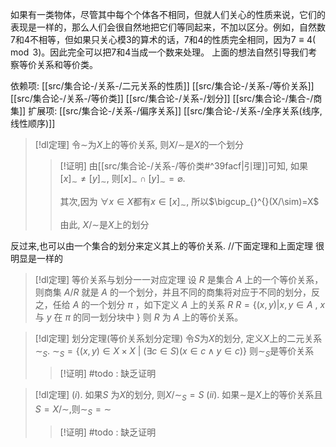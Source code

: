
如果有一类物体，尽管其中每个个体各不相同，但就人们关心的性质来说，它们的表现是一样的，那么人们会很自然地把它们等同起来，不加以区分。例如，自然数$7$和$4$不相等，但如果只关心模$3$的算术的话，$7$和$4$的性质完全相同，因为$7≡4(\mod 3)$。因此完全可以把$7$和$4$当成一个数来处理。
上面的想法自然引导我们考察等价关系和等价类。

依赖项:
[[src/集合论-/关系-/二元关系的性质]]
[[src/集合论-/关系-/等价关系]]
[[src/集合论-/关系-/等价类]]
[[src/集合论-/关系-/划分]]
[[src/集合论-/集合-/商集]]
扩展项:
[[src/集合论-/关系-/偏序关系]]
[[src/集合论-/关系-/全序关系(线序,线性顺序)]]


> [!dl定理] 
> 令$\sim$为$X$上的等价关系, 则$X/\sim$是$X$的一个划分
> > [!证明] 
> > 由[[src/集合论-/关系-/等价类#^39facf|引理]]可知, 如果$[x]_{\sim}\neq [y]_{\sim}$, 则$[x]_{\sim}\cap [y]_{\sim}=\varnothing$.
> > 
> > 其次,因为 $\forall x\in X$都有$x\in [x]_{\sim}$, 所以$\bigcup_{}^{}(X/\sim)=X$
> > 
> > 由此, $X/\sim$是$X$上的划分

反过来,也可以由一个集合的划分来定义其上的等价关系.
	//下面定理和上面定理 很明显是一样的
> [!dl定理] 等价关系与划分一一对应定理 
> 设 ${\displaystyle R}$ 是集合 ${\displaystyle A}$ 上的一个等价关系，则商集 ${\displaystyle A/R}$ 就是 ${\displaystyle A}$ 的一个划分，并且不同的商集将对应于不同的划分，反之，任给 ${\displaystyle A}$ 的一个划分 ${\displaystyle \pi }$ ，如下定义 ${\displaystyle A}$ 上的关系 ${\displaystyle R}$ 
> ${\displaystyle R=\{(x,y)|x,y\in A}$ , ${\displaystyle x}$ 与 ${\displaystyle y}$ 在 ${\displaystyle \pi }$ 的同一划分块中 ${\displaystyle \}}$ 
> 则 ${\displaystyle R}$ 为 ${\displaystyle A}$ 上的等价关系。




> [!dl定理] 划分定理(等价关系划分定理)
> 令$S$为$X$的划分, 定义$X$上的二元关系$\sim_S$.
> $\displaystyle \sim_{S}= \{(x,y)\in X\times X~|~(\exists c\in S)(x\in c\land y\in c)\}$
> 则$\sim_{S}$是等价关系
> > [!证明] 
> > #todo : 缺乏证明


> [!dl定理] 
> $(i).$ 如果$S$ 为$X$的划分, 则$X/\sim_{S}=S$
> $(ii).$ 如果$\sim$是$X$上的等价关系且$S=X/\sim$,则$\sim_{S}=\sim$
> > [!证明] 
> > #todo : 缺乏证明


